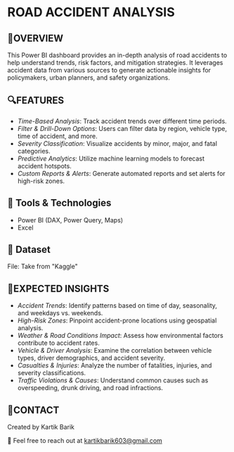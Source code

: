 
# ROAD ACCIDENT ANALYSIS 
## 📝OVERVIEW

This Power BI dashboard provides an in-depth analysis of road accidents to help understand trends, risk factors, and mitigation strategies. It leverages accident data from various sources to generate actionable insights for policymakers, urban planners, and safety organizations.



## 🔍FEATURES 

- *Time-Based Analysis*: Track accident trends over different time periods.
- *Filter & Drill-Down Options*: Users can filter data by region, vehicle type, time of accident, and more.
- *Severity Classification*: Visualize accidents by minor, major, and fatal categories.
- *Predictive Analytics*: Utilize machine learning models to forecast accident hotspots.
- *Custom Reports & Alerts*: Generate automated reports and set alerts for high-risk zones.

## 🔧 Tools & Technologies
-  Power BI (DAX, Power Query, Maps)
-  Excel
## 📁 Dataset 
File: Take from "Kaggle"
## 🎯EXPECTED INSIGHTS 
- *Accident Trends*: Identify patterns based on time of day, seasonality, and weekdays vs. weekends.
- *High-Risk Zones*: Pinpoint accident-prone locations using geospatial analysis.
- *Weather & Road Conditions Impact*: Assess how environmental factors contribute to accident rates.
- *Vehicle & Driver Analysis*: Examine the correlation between vehicle types, driver demographics, and accident severity.
- *Casualties & Injuries*: Analyze the number of fatalities, injuries, and severity classifications.
- *Traffic Violations & Causes*: Understand common causes such as overspeeding, drunk driving, and road infractions.

## 🛜CONTACT 
Created by Kartik Barik

📩 Feel free to reach out at kartikbarik603@gmail.com
